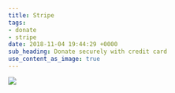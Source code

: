 ```yaml
---
title: Stripe
tags:
- donate
- stripe
date: 2018-11-04 19:44:29 +0000
sub_heading: Donate securely with credit card
use_content_as_image: true
---
```

<script src="https://code.jquery.com/jquery-3.3.1.min.js" integrity="sha256-FgpCb/KJQlLNfOu91ta32o/NMZxltwRo8QtmkMRdAu8=" crossorigin="anonymous"></script>
<script src="https://checkout.stripe.com/checkout.js"></script>
<script src="https://cdnjs.cloudflare.com/ajax/libs/vex-js/4.1.0/js/vex.combined.min.js"></script>
<script>vex.defaultOptions.className = 'vex-theme-os'</script>
<link rel="stylesheet" href="https://cdnjs.cloudflare.com/ajax/libs/vex-js/4.1.0/css/vex.min.css"/>
<link rel="stylesheet" href="https://cdnjs.cloudflare.com/ajax/libs/vex-js/4.1.0/css/vex-theme-os.min.css"/>

<form id="manualStripe" action="https://pmvruqtzuf.execute-api.us-east-1.amazonaws.com/prod/" method="POST">
 	<input type="hidden" id="stripeToken" name="stripeToken"/>
 	<input type="hidden" id="amount" name="amount"/>
</form>
<script src="{{ "/js/fjm.stripe.js" | relative_url }}" type="text/javascript"></script>
<img src="{{ "img/donation-with-stripe.jpg" | relative_url }}" id="btnDonate" style="cursor: pointer;"/>

<script src="https://www.google.com/recaptcha/api.js?render=6LfzR50UAAAAANj86kgeNgZPTzIJNkEA0FacJygu"></script>
<script>
grecaptcha.ready(function() {
  grecaptcha.execute('6LfzR50UAAAAANj86kgeNgZPTzIJNkEA0FacJygu', {action: 'donate'}).then(function(token) {  
  });
});
</script